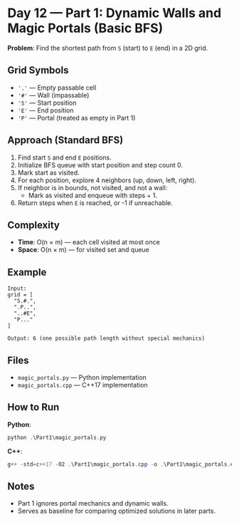 # Day 12 — Part 1: Dynamic Walls and Magic Portals (Basic BFS)

**Problem**: Find the shortest path from `S` (start) to `E` (end) in a 2D grid.

## Grid Symbols
- `'.'` — Empty passable cell
- `'#'` — Wall (impassable)
- `'S'` — Start position
- `'E'` — End position
- `'P'` — Portal (treated as empty in Part 1)

## Approach (Standard BFS)
1. Find start `S` and end `E` positions.
2. Initialize BFS queue with start position and step count 0.
3. Mark start as visited.
4. For each position, explore 4 neighbors (up, down, left, right).
5. If neighbor is in bounds, not visited, and not a wall:
   - Mark as visited and enqueue with steps + 1.
6. Return steps when `E` is reached, or -1 if unreachable.

## Complexity
- **Time**: O(n × m) — each cell visited at most once
- **Space**: O(n × m) — for visited set and queue

## Example
```
Input:
grid = [
  "S.#.",
  ".P..",
  "..#E",
  "P..."
]

Output: 6 (one possible path length without special mechanics)
```

## Files
- `magic_portals.py` — Python implementation
- `magic_portals.cpp` — C++17 implementation

## How to Run

**Python**:
```powershell
python .\Part1\magic_portals.py
```

**C++**:
```powershell
g++ -std=c++17 -O2 .\Part1\magic_portals.cpp -o .\Part1\magic_portals.exe ; if ($?) { .\Part1\magic_portals.exe }
```

## Notes
- Part 1 ignores portal mechanics and dynamic walls.
- Serves as baseline for comparing optimized solutions in later parts.
